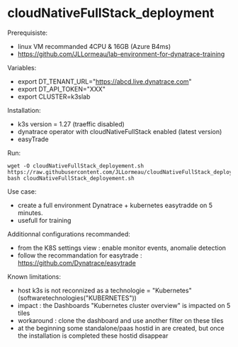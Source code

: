 # cloudNativeFullStack_deployment

Prerequisiste:
- linux VM recommanded 4CPU & 16GB (Azure B4ms)
-  https://github.com/JLLormeau/lab-environment-for-dynatrace-training

Variables:  
- export DT_TENANT_URL="https://abcd.live.dynatrace.com"
- export DT_API_TOKEN="XXX"
- export CLUSTER=k3slab

Installation:
- k3s version = 1.27 (traeffic disabled)
- dynatrace operator with cloudNativeFullStack enabled (latest version)
- easyTrade 

Run: 

    wget -O cloudNativeFullStack_deployement.sh https://raw.githubusercontent.com/JLLormeau/cloudNativeFullStack_deployment/main/cloudNativeFullStack_deployement.sh
    bash cloudNativeFullStack_deployement.sh

Use case: 
 - create a full environment Dynatrace + kubernetes easytradde on 5 minutes.
 - usefull for training

Additionnal configurations recommanded:  
 - from the K8S settings view : enable monitor events, anomalie detection 
 - follow the recommandation for easytrade : https://github.com/Dynatrace/easytrade

Known limitations:  
 - host k3s is not reconnized as a technologie = "Kubernetes" (softwaretechnologies("KUBERNETES"))
 - impact : the Dashboards "Kubernetes cluster overview" is impacted on 5 tiles
 - workaround : clone the dashboard and use another filter on these tiles
 - at the beginning some standalone/paas hostid in are created, but once the installation is completed these hostid disappear

